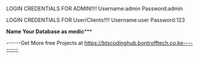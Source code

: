 LOGIN CREDENTIALS FOR ADMIN!!!!
Username:admin
Password:admin

LOGIN CREDENTIALS FOR User/Clients!!!!
Username:user
Password:123

****Name Your Database as medic*******

------Get More free Projects at https://btscodinghub.bontrofftech.co.ke---------
